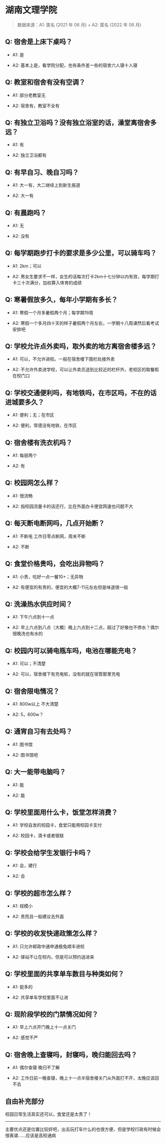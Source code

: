 # 湖南文理学院

> 数据来源：A1: 匿名 (2021 年 06 月) + A2: 匿名 (2022 年 06 月)

## Q: 宿舍是上床下桌吗？

- A1: 是

- A2: 基本上是，看学院分配，也有条件差一些的宿舍六人寝十人寝

## Q: 教室和宿舍有没有空调？

- A1: 部分老教室无

- A2: 宿舍有，教室不全有

## Q: 有独立卫浴吗？没有独立浴室的话，澡堂离宿舍多远？

- A1: 有

- A2: 独立卫浴都有

## Q: 有早自习、晚自习吗？

- A1: 大一有，大二继续上到新生报道

- A2: 大一有

## Q: 有晨跑吗？

- A1: 无

- A2: 没有

## Q: 每学期跑步打卡的要求是多少公里，可以骑车吗？

- A1: 2km；可以

- A2: 男女生要求不一样，女生的话每次打卡2km十七分钟以内有效，每学期打卡三十次满分，加权算入体育的成绩

## Q: 寒暑假放多久，每年小学期有多长？

- A1: 寒假一个月多暑假两个月；每学期19周

- A2: 寒假一个多月四十天的样子暑假两个月左右，一学期十八周课然后看考试安排吧

## Q: 学校允许点外卖吗，取外卖的地方离宿舍楼多远？

- A1: 可以，不允许进校。一般在宿舍楼下围栏处接外卖

- A2: 不允许外卖进学校，可以让外卖员送到比较近的栏杆外，老校区的取餐柜在校门口

## Q: 学校交通便利吗，有地铁吗，在市区吗，不在的话进城要多久？

- A1: 便利；无；在市区

- A2: 便利，常德没有地铁，在市区

## Q: 宿舍楼有洗衣机吗？

- A1: 每层两个

- A2: 有

## Q: 校园网怎么样？

- A1: 很流畅

- A2: 指校园流量卡的话还行，比在外面办卡便宜网速也问题不大

## Q: 每天断电断网吗，几点开始断？

- A1: 不断电 工作日零点断网，周末不断

- A2: 不断

## Q: 食堂价格贵吗，会吃出异物吗？

- A1: 小贵，吃好一点一餐10+；无异物

- A2: 有便宜的有贵的，便宜的大概7-11元左右但是味道很一般

## Q: 洗澡热水供应时间？

- A1: 下午六点到十一点

- A2: 早上六点到八点（大概）晚上六点到十二点，超过了好像也不停水？偶尔很晚洗也有水的

## Q: 校园内可以骑电瓶车吗，电池在哪能充电？

- A1: 可以；不清楚

- A2: 可以，宿舍楼下有充电桩，没有的就在宿管那里充电

## Q: 宿舍限电情况？

- A1: 800w以上 不大清楚

- A2: 5，600w？

## Q: 通宵自习有去处吗？

- A1: 图书馆

- A2: 图书馆吧

## Q: 大一能带电脑吗？

- A1: 能

- A2: 能

## Q: 学校里面用什么卡，饭堂怎样消费？

- A1: 学校自发的校园卡，食堂只能用校园卡支付

- A2: 校园卡，滴卡或者银联

## Q: 学校会给学生发银行卡吗？

- A1: 会，建行

- A2: 会

## Q: 学校的超市怎么样？

- A1: 规模小

- A2: 贵而且一般建议去外面

## Q: 学校的收发快递政策怎么样？

- A1: 只允许邮政中通申通极兔顺丰进校

- A2: 驿站不让在校内，但是可以预约送进来

## Q: 学校里面的共享单车数目与种类如何？

- A1: 挺多的

- A2: 共享单车学校里面不让进

## Q: 现阶段学校的门禁情况如何？

- A1: 早上六点开门晚上十一点关门

- A2: 感觉不严

## Q: 宿舍晚上查寝吗，封寝吗，晚归能回去吗？

- A1: 偶尔查寝 晚归不了解

- A2: 工作日前一晚查寝，晚上十一点半宿舍楼关门从外面打不开，太晚应该回不去

## 自由补充部分

校园日常生活其实还可以，食堂还是太贵了！

***

主要优点还是位置比较好吧，出去玩打车什么的也很方便，但是学校行政有时候会很离谱……应该是高校通病